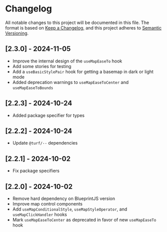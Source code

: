 # Changelog

All notable changes to this project will be documented in this file. The format
is based on [Keep a Changelog](https://keepachangelog.com/en/1.0.0/), and this
project adheres to [Semantic Versioning](https://semver.org/spec/v2.0.0.html).

## [2.3.0] - 2024-11-05

- Improve the internal design of the `useMapEaseTo` hook
- Add some stories for testing
- Add a `useBasicStylePair` hook for getting a basemap in dark or light mode
- Added deprecation warnings to `useMapEaseToCenter` and `useMapEaseToBounds`

## [2.2.3] - 2024-10-24

- Added package specifier for types

## [2.2.2] - 2024-10-24

- Update `@turf/--` dependencies

## [2.2.1] - 2024-10-02

- Fix package specifiers

## [2.2.0] - 2024-10-02

- Remove hard dependency on BlueprintJS version
- Improve map control components
- Add `useMapConditionalStyle`, `useMapStyleOperator`, and `useMapClickHandler`
  hooks
- Mark `useMapEaseToCenter` as deprecated in favor of new `useMapEaseTo` hook
